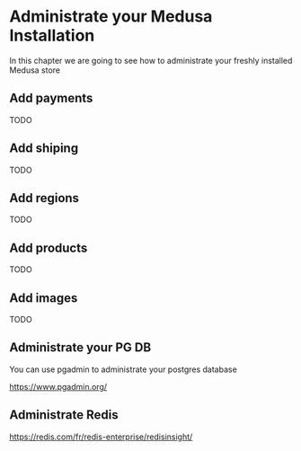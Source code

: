# Administrate your Medusa Installation

In this chapter we are going to see how to administrate your freshly installed Medusa store

## Add payments

TODO

## Add shiping

TODO

## Add regions

TODO

## Add products

TODO

## Add images

TODO

## Administrate your PG DB

You can use pgadmin to administrate your postgres database

https://www.pgadmin.org/

## Administrate Redis

https://redis.com/fr/redis-enterprise/redisinsight/
